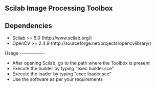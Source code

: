             
## Scilab Image Processing Toolbox


Dependencies
------------
<ul>
<li>Scilab		>= 5.0		(http://www.scilab.org/)
<li>OpenCV		>= 2.4.9	(http://sourceforge.net/projects/opencvlibrary/)
</ul>
Usage
------------
<ul>
<li>After opening Scilab, go to the path where the Toolbox is present
<li>Execute the builder by typing "exec builder.sce"
<li>Execute the loader by typing "exec loader.sce"
<li>Use the software as per your requirements
</ul>
